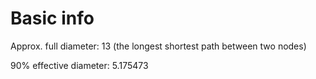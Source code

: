 # Basic info

Approx. full diameter:    13 (the longest shortest path between two nodes)

90% effective diameter:  5.175473

